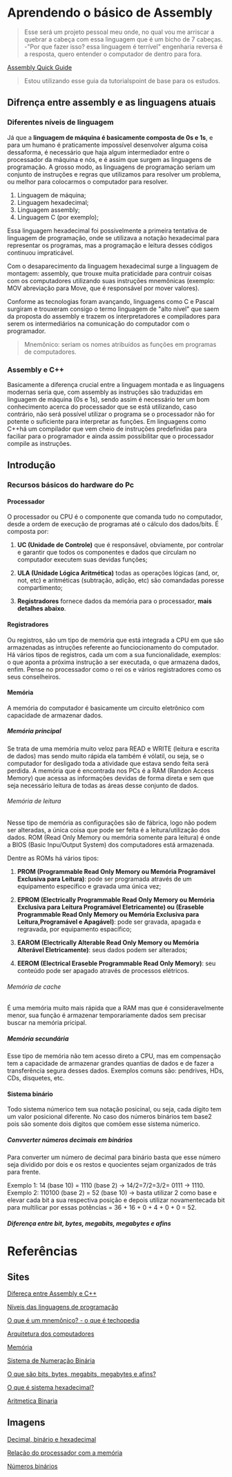 # Aprendendo o básico de Assembly


> Esse será um projeto pessoal meu onde, no qual vou me arriscar a quebrar a cabeça com essa linguagem que é um bicho de 7 cabeças. -"Por que fazer isso? essa linguagem é terrível" engenharia reversa é a resposta, quero entender o computador de dentro para fora.

[Assembly Quick Guide](https://www.tutorialspoint.com/assembly_programming/assembly_quick_guide.htm)
> Estou utilizando esse guia da tutorialspoint de base para os estudos.


## Difrença entre assembly e as linguagens atuais

### Diferentes níveis de linguagem

Já que a **linguagem de máquina é basicamente composta de 0s e 1s**, e para um humano é praticamente impossível desenvolver alguma coisa dessaforma, é necessário que haja algum intermediador entre o processador da máquina e nós, e é assim que surgem as linguagens de programação. A grosso modo, as linguagens de programação seriam um conjunto de instruções e regras que utilizamos para resolver um problema, ou melhor para colocarmos o computador para resolver.

1. Linguagem de máquina;
2. Linguagem hexadecimal;
3. Linguagem assembly;
4. Linguagem C (por exemplo);

Essa linguagem hexadecimal foi possivelmente a primeira tentativa de linguagem de programação, onde se utilizava a notação hexadecimal para representar os programas, mas a programação e leitura desses códigos continuou impraticável.

Com o desaparecimento da linguagem hexadecimal surge a linguagem de montagem: assembly, que trouxe muita praticidade para contruir coisas com os computadores utilizando suas instruções mnemônicas (exemplo: MOV abreviação para Move, que é responsável por mover valores).

Conforme as tecnologias foram avançando, linguagens como C e Pascal surgiram e trouxeram consigo o termo linguagem de "alto nível" que
saem da proposta do assembly e trazem os interpretadores e compiladores para serem os intermediários na comunicação do computador com o programador.

> Mnemônico: seriam os nomes atribuídos as funções em programas de computadores.

### Assembly e C++

Basicamente a diferença crucial entre a linguagem montada e as linguagens modernas seria que, com  assembly as instruções são traduzidas em linguagem de máquina (0s e 1s), sendo assim é necessário ter um bom conhecimento acerca do processador que se está utilizando, caso contrário, não será possível utilizar o programa se o processador não for potente o suficiente para interpretar as funções. Em linguagens como C++há um compilador que vem cheio de instruções predefinidas para faciliar para o programador e ainda assim possibilitar que o processador compile as instruções.



## Introdução

### Recursos básicos do hardware do Pc

#### Processador

O processador ou CPU é o componente que comanda tudo no computador, desde a ordem de execução de programas até o cálculo dos dados/bits. É composta por:

1. **UC (Unidade de Controle)** que é responsável, obviamente,  por controlar e garantir que todos os componentes e dados que circulam no computador executem suas devidas funções;  

2. **ULA (Unidade Lógica Aritmética)** todas as operações lógicas (and, or, not, etc) e aritméticas (subtração, adição, etc) são comandadas poresse compartimento;

3. **Registradores** fornece dados da memória para o processador, __mais detalhes abaixo__.

#### Registradores

Ou registros, são um tipo de memória que está integrada a CPU em que são armazenadas as intruções referente ao funciocionamento do computador.
Há vários tipos de registros, cada um com a sua funcionalidade, exemplos: o que aponta a próxima instrução a ser executada, o que armazena dados, enfim.
Pense no processador como o rei os e vários registradores como os seus conselheiros.

#### Memória

A memória do computador é basicamente um circuito eletrônico com capacidade de armazenar dados.

##### Memória principal

Se trata de uma memória muito veloz para READ e WRITE (leitura e escrita de dados) mas sendo muito rápida ela também é vólatil, ou seja, se o computador for desligado toda a atividade que estava sendo feita será perdida. A memória que é encontrada nos PCs é a RAM (Randon Access Memory) que acessa as informações devidas de forma direta e sem que seja necessário leitura de todas as áreas desse conjunto de dados.

###### Memória de leitura 

Nesse tipo de memória  as configurações são de fábrica, logo não podem ser alteradas, a única coisa que pode ser feita é a leitura/utilização dos dados. ROM (Read Only Memory ou memória somente para leitura) é onde a BIOS (Basic Inpu/Output System) dos computadores está armazenada.

Dentre as ROMs há vários tipos:

1. **PROM (Programmable Read Only Memory ou Memória Programável Exclusiva para Leitura)**: pode ser programada através de um equipamento específico e gravada uma única vez;

2. **EPROM (Electrically Programmable Read Only Memory ou Memória Exclusiva para Leitura Programável Eletricamente) ou (Eraseble Programmable Read Only Memory ou Memória Exclusiva para Leitura,Programável e Apagável)**: pode ser gravada, apagada e regravada, por equipamento espacífico;

3. **EAROM (Electrically Alterable Read Only Memory ou Memória Alterável Eletricamente)**: seus dados podem ser alterados; 

4. **EEROM (Electrical Eraseble Programmable Read Only Memory)**: seu conteúdo pode ser apagado através de processos elétricos.

###### Memória de cache

É uma memória muito mais rápida que a RAM mas que é consideravelmente menor, sua função é armazenar temporariamente dados sem precisar buscar na memória pricipal. 

##### Memória secundária

Esse tipo de memória não tem acesso direto a CPU, mas em compensação tem a capacidade de armazenar grandes quantias de dados e de fazer a transferência segura desses dados. Exemplos comuns são: pendrives, HDs, CDs, disquetes, etc.

#### Sistema binário

Todo sistema númerico tem sua notação posicinal, ou seja, cada dígito tem um valor posicional diferente. No caso dos números binários tem base2 pois são somente dois digitos que comõem esse sistema númerico.

##### Convverter números decimais em binários

Para converter um número de decimal para binário basta que esse número seja dividido por dois e os restos e quocientes sejam organizados de trás para frente.

Exemplo 1: 14 (base 10) = 1110 (base 2) -> 14/2=7/2=3/2= 0111 -> 1110.
Exemplo 2: 110100 (base 2) = 52 (base 10) -> basta utilizar 2 como base e elevar cada bit a sua respectiva posição e depois utilizar novamentecada bit para multilicar por essas potências = 36 + 16 + 0 + 4 + 0 + 0 = 52.

##### Diferença entre bit, bytes, megabits, megabytes e afins



# Referências

## Sites

[Difereça entre Assembly e C++](https://www.trabalhosfeitos.com/ensaios/Diferen%C3%A7a-Entre-Assembly-e-c/43443241.html)

[Níveis das linguagens de programação](http://professores.dcc.ufla.br/~monserrat/icc/Capitulo3.html)

[O que é um mnemônico? - o que é techopedia](https://pt.theastrologypage.com/mnemonic)

[Arquitetura dos computadores](http://professores.dcc.ufla.br/~monserrat/icc/Capitulo2.html)

[Memória](http://www.inf.ufsc.br/~j.barreto/cca/perifer/memorias.html)

[Sistema de Numeração Binária](https://brasilescola.uol.com.br/matematica/sistema-numeracao-binaria.htm)

[O que são bits, bytes, megabits, megabytes e afins?](https://www.infowester.com/bit.php)

[O que é sistema hexadecimal?](https://canaltech.com.br/produtos/o-que-e-sistema-hexadecimal/)

[Aritmetica Binaria](http://wiki.foz.ifpr.edu.br/wiki/index.php/Aritmetica_Binaria#Aritm.C3.A9tica_Bin.C3.A1ria.5B1.5D)

## Imagens

[Decimal, binário e hexadecimal](https://lh4.googleusercontent.com/xSZO9mpOS7gk6VjUXklM4WIYz7FwyAk0HvwtwSXiGyP__qHQuxthodh32bLpIthg8NoUPggiDceBMdw5ORZ_hHsDhBx_5q2Ld0vaCt9AO3ByUiEsTX6IMN4vxQozXkkVKWCHDpc=s0)

[Relação do processador com a memória](http://tics.ifsul.edu.br/matriz/conteudo/disciplinas/aoc/ub/img/B1.jpg)

[Números binários](https://etec-mecatronica.weebly.com/uploads/1/2/9/3/12933882/4072513_orig.jpg)
